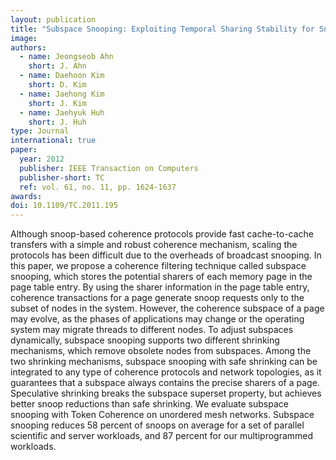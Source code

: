 ```yaml
---
layout: publication
title: "Subspace Snooping: Exploiting Temporal Sharing Stability for Snoop Reduction"
image: 
authors:
  - name: Jeongseob Ahn
    short: J. Ahn
  - name: Daehoon Kim
    short: D. Kim
  - name: Jaehong Kim
    short: J. Kim
  - name: Jaehyuk Huh
    short: J. Huh
type: Journal
international: true
paper:
  year: 2012
  publisher: IEEE Transaction on Computers
  publisher-short: TC
  ref: vol. 61, no. 11, pp. 1624-1637
awards:
doi: 10.1109/TC.2011.195
---
```


Although snoop-based coherence protocols provide fast cache-to-cache transfers with a simple and robust coherence mechanism, scaling the protocols has been difficult due to the overheads of broadcast snooping. In this paper, we propose a coherence filtering technique called subspace snooping, which stores the potential sharers of each memory page in the page table entry. By using the sharer information in the page table entry, coherence transactions for a page generate snoop requests only to the subset of nodes in the system. However, the coherence subspace of a page may evolve, as the phases of applications may change or the operating system may migrate threads to different nodes. To adjust subspaces dynamically, subspace snooping supports two different shrinking mechanisms, which remove obsolete nodes from subspaces. Among the two shrinking mechanisms, subspace snooping with safe shrinking can be integrated to any type of coherence protocols and network topologies, as it guarantees that a subspace always contains the precise sharers of a page. Speculative shrinking breaks the subspace superset property, but achieves better snoop reductions than safe shrinking. We evaluate subspace snooping with Token Coherence on unordered mesh networks. Subspace snooping reduces 58 percent of snoops on average for a set of parallel scientific and server workloads, and 87 percent for our multiprogrammed workloads.